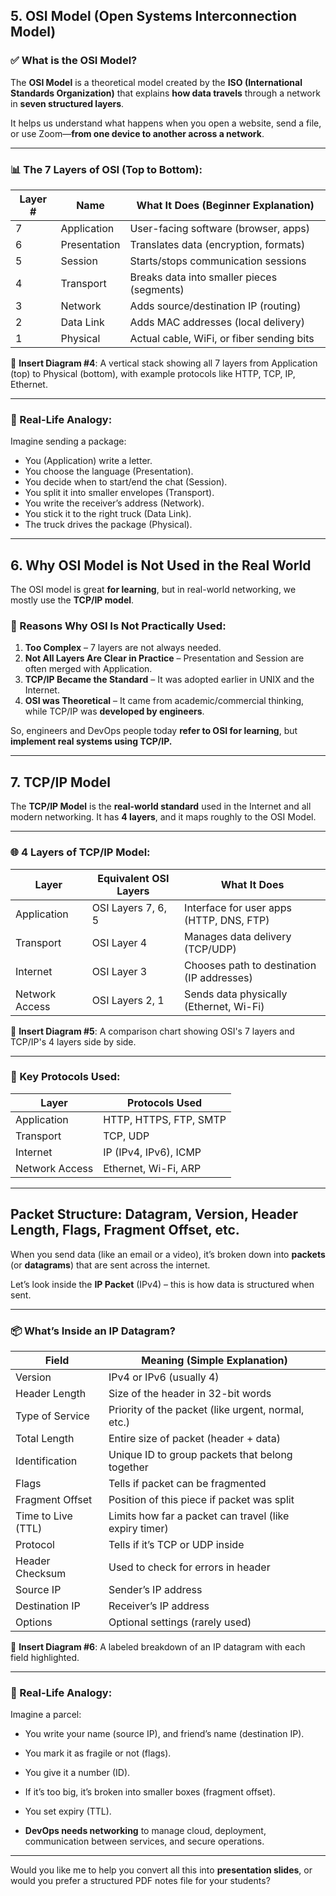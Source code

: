 ## **5. OSI Model (Open Systems Interconnection Model)**

### ✅ What is the OSI Model?

The **OSI Model** is a theoretical model created by the **ISO (International Standards Organization)** that explains **how data travels** through a network in **seven structured layers**.

It helps us understand what happens when you open a website, send a file, or use Zoom—**from one device to another across a network**.

---

### 📊 The 7 Layers of OSI (Top to Bottom):

| Layer # | Name         | What It Does (Beginner Explanation)        |
| ------- | ------------ | ------------------------------------------ |
| 7       | Application  | User-facing software (browser, apps)       |
| 6       | Presentation | Translates data (encryption, formats)      |
| 5       | Session      | Starts/stops communication sessions        |
| 4       | Transport    | Breaks data into smaller pieces (segments) |
| 3       | Network      | Adds source/destination IP (routing)       |
| 2       | Data Link    | Adds MAC addresses (local delivery)        |
| 1       | Physical     | Actual cable, WiFi, or fiber sending bits  |

📝 **Insert Diagram #4**:
A vertical stack showing all 7 layers from Application (top) to Physical (bottom), with example protocols like HTTP, TCP, IP, Ethernet.

---

### 🧠 Real-Life Analogy:

Imagine sending a package:

* You (Application) write a letter.
* You choose the language (Presentation).
* You decide when to start/end the chat (Session).
* You split it into smaller envelopes (Transport).
* You write the receiver’s address (Network).
* You stick it to the right truck (Data Link).
* The truck drives the package (Physical).

---

## **6. Why OSI Model is Not Used in the Real World**

The OSI model is great **for learning**, but in real-world networking, we mostly use the **TCP/IP model**.

### 🚫 Reasons Why OSI Is Not Practically Used:

1. **Too Complex** – 7 layers are not always needed.
2. **Not All Layers Are Clear in Practice** – Presentation and Session are often merged with Application.
3. **TCP/IP Became the Standard** – It was adopted earlier in UNIX and the Internet.
4. **OSI was Theoretical** – It came from academic/commercial thinking, while TCP/IP was **developed by engineers**.

So, engineers and DevOps people today **refer to OSI for learning**, but **implement real systems using TCP/IP.**

---

## **7. TCP/IP Model**

The **TCP/IP Model** is the **real-world standard** used in the Internet and all modern networking. It has **4 layers**, and it maps roughly to the OSI Model.

---

### 🌐 4 Layers of TCP/IP Model:

| Layer          | Equivalent OSI Layers | What It Does                               |
| -------------- | --------------------- | ------------------------------------------ |
| Application    | OSI Layers 7, 6, 5    | Interface for user apps (HTTP, DNS, FTP)   |
| Transport      | OSI Layer 4           | Manages data delivery (TCP/UDP)            |
| Internet       | OSI Layer 3           | Chooses path to destination (IP addresses) |
| Network Access | OSI Layers 2, 1       | Sends data physically (Ethernet, Wi-Fi)    |

📝 **Insert Diagram #5**:
A comparison chart showing OSI's 7 layers and TCP/IP's 4 layers side by side.

---

### 🔧 Key Protocols Used:

| Layer          | Protocols Used         |
| -------------- | ---------------------- |
| Application    | HTTP, HTTPS, FTP, SMTP |
| Transport      | TCP, UDP               |
| Internet       | IP (IPv4, IPv6), ICMP  |
| Network Access | Ethernet, Wi-Fi, ARP   |

---

## **Packet Structure: Datagram, Version, Header Length, Flags, Fragment Offset, etc.**

When you send data (like an email or a video), it’s broken down into **packets** (or **datagrams**) that are sent across the internet.

Let’s look inside the **IP Packet** (IPv4) – this is how data is structured when sent.

---

### 📦 What’s Inside an IP Datagram?

| Field              | Meaning (Simple Explanation)                           |
| ------------------ | ------------------------------------------------------ |
| Version            | IPv4 or IPv6 (usually 4)                               |
| Header Length      | Size of the header in 32-bit words                     |
| Type of Service    | Priority of the packet (like urgent, normal, etc.)     |
| Total Length       | Entire size of packet (header + data)                  |
| Identification     | Unique ID to group packets that belong together        |
| Flags              | Tells if packet can be fragmented                      |
| Fragment Offset    | Position of this piece if packet was split             |
| Time to Live (TTL) | Limits how far a packet can travel (like expiry timer) |
| Protocol           | Tells if it’s TCP or UDP inside                        |
| Header Checksum    | Used to check for errors in header                     |
| Source IP          | Sender’s IP address                                    |
| Destination IP     | Receiver’s IP address                                  |
| Options            | Optional settings (rarely used)                        |

📝 **Insert Diagram #6**:
A labeled breakdown of an IP datagram with each field highlighted.

---

### 🧠 Real-Life Analogy:

Imagine a parcel:

* You write your name (source IP), and friend’s name (destination IP).
* You mark it as fragile or not (flags).
* You give it a number (ID).
* If it’s too big, it’s broken into smaller boxes (fragment offset).
* You set expiry (TTL).


* **DevOps needs networking** to manage cloud, deployment, communication between services, and secure operations.

---

Would you like me to help you convert all this into **presentation slides**, or would you prefer a structured PDF notes file for your students?
